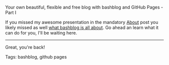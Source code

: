 Your own beautiful, flexible and free blog with bashblog and GitHub Pages - Part I

If you missed my awesome presentation in the mandatory [About](https://i90rr.github.io/h4we-are-in-business-finallyh4.html) post you likely missed as well [what bashblog is all about](https://github.com/cfenollosa/bashblog). Go ahead an learn what it can do for you, I'll be waiting here.

---

Great, you're back!

Tags: bashblog, github pages
